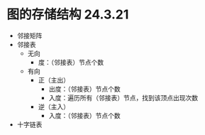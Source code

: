 # 图的存储结构 24.3.21
  - 邻接矩阵
  - 邻接表
    - 无向
      - 度：（邻接表）节点个数
    - 有向
      - 正（主出）
        - 出度：（邻接表）节点个数
        - 入度：遍历所有（邻接表）节点，找到该顶点出现次数
      - 逆（主入）
        - 入度：（邻接表）节点个数
  - 十字链表
